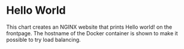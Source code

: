 Hello World
===========

This chart creates an NGINX website that prints Hello world! on the frontpage. The hostname of the Docker container is shown to make it possible to try load balancing.
